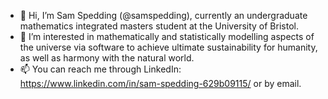 - 👋  Hi, I’m Sam Spedding (@samspedding), currently an undergraduate mathematics integrated masters student at the University of Bristol.
- 👀  I’m interested in mathematically and statistically modelling aspects of the universe via software to achieve ultimate sustainability for humanity, 
      as well as harmony with the natural world.
- 📫  You can reach me through LinkedIn: https://www.linkedin.com/in/sam-spedding-629b09115/ or by email.
